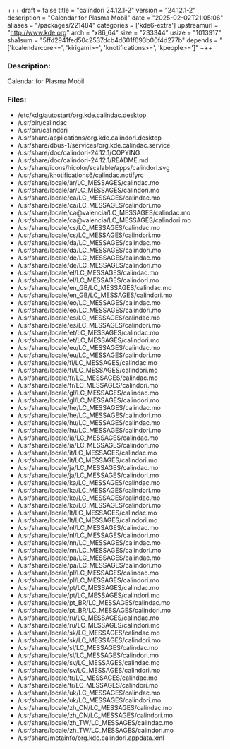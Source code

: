+++
draft = false
title = "calindori 24.12.1-2"
version = "24.12.1-2"
description = "Calendar for Plasma Mobil"
date = "2025-02-02T21:05:06"
aliases = "/packages/221484"
categories = ['kde6-extra']
upstreamurl = "http://www.kde.org"
arch = "x86_64"
size = "233344"
usize = "1013917"
sha1sum = "5ffd2941fed50c2537dcb4d601f693b00f4d277b"
depends = "['kcalendarcore>=', 'kirigami>=', 'knotifications>=', 'kpeople>=']"
+++
### Description: 
Calendar for Plasma Mobil

### Files: 
* /etc/xdg/autostart/org.kde.calindac.desktop
* /usr/bin/calindac
* /usr/bin/calindori
* /usr/share/applications/org.kde.calindori.desktop
* /usr/share/dbus-1/services/org.kde.calindac.service
* /usr/share/doc/calindori-24.12.1/COPYING
* /usr/share/doc/calindori-24.12.1/README.md
* /usr/share/icons/hicolor/scalable/apps/calindori.svg
* /usr/share/knotifications6/calindac.notifyrc
* /usr/share/locale/ar/LC_MESSAGES/calindac.mo
* /usr/share/locale/ar/LC_MESSAGES/calindori.mo
* /usr/share/locale/ca/LC_MESSAGES/calindac.mo
* /usr/share/locale/ca/LC_MESSAGES/calindori.mo
* /usr/share/locale/ca@valencia/LC_MESSAGES/calindac.mo
* /usr/share/locale/ca@valencia/LC_MESSAGES/calindori.mo
* /usr/share/locale/cs/LC_MESSAGES/calindac.mo
* /usr/share/locale/cs/LC_MESSAGES/calindori.mo
* /usr/share/locale/da/LC_MESSAGES/calindac.mo
* /usr/share/locale/da/LC_MESSAGES/calindori.mo
* /usr/share/locale/de/LC_MESSAGES/calindac.mo
* /usr/share/locale/de/LC_MESSAGES/calindori.mo
* /usr/share/locale/el/LC_MESSAGES/calindac.mo
* /usr/share/locale/el/LC_MESSAGES/calindori.mo
* /usr/share/locale/en_GB/LC_MESSAGES/calindac.mo
* /usr/share/locale/en_GB/LC_MESSAGES/calindori.mo
* /usr/share/locale/eo/LC_MESSAGES/calindac.mo
* /usr/share/locale/eo/LC_MESSAGES/calindori.mo
* /usr/share/locale/es/LC_MESSAGES/calindac.mo
* /usr/share/locale/es/LC_MESSAGES/calindori.mo
* /usr/share/locale/et/LC_MESSAGES/calindac.mo
* /usr/share/locale/et/LC_MESSAGES/calindori.mo
* /usr/share/locale/eu/LC_MESSAGES/calindac.mo
* /usr/share/locale/eu/LC_MESSAGES/calindori.mo
* /usr/share/locale/fi/LC_MESSAGES/calindac.mo
* /usr/share/locale/fi/LC_MESSAGES/calindori.mo
* /usr/share/locale/fr/LC_MESSAGES/calindac.mo
* /usr/share/locale/fr/LC_MESSAGES/calindori.mo
* /usr/share/locale/gl/LC_MESSAGES/calindac.mo
* /usr/share/locale/gl/LC_MESSAGES/calindori.mo
* /usr/share/locale/he/LC_MESSAGES/calindac.mo
* /usr/share/locale/he/LC_MESSAGES/calindori.mo
* /usr/share/locale/hu/LC_MESSAGES/calindac.mo
* /usr/share/locale/hu/LC_MESSAGES/calindori.mo
* /usr/share/locale/ia/LC_MESSAGES/calindac.mo
* /usr/share/locale/ia/LC_MESSAGES/calindori.mo
* /usr/share/locale/it/LC_MESSAGES/calindac.mo
* /usr/share/locale/it/LC_MESSAGES/calindori.mo
* /usr/share/locale/ja/LC_MESSAGES/calindac.mo
* /usr/share/locale/ja/LC_MESSAGES/calindori.mo
* /usr/share/locale/ka/LC_MESSAGES/calindac.mo
* /usr/share/locale/ka/LC_MESSAGES/calindori.mo
* /usr/share/locale/ko/LC_MESSAGES/calindac.mo
* /usr/share/locale/ko/LC_MESSAGES/calindori.mo
* /usr/share/locale/lt/LC_MESSAGES/calindac.mo
* /usr/share/locale/lt/LC_MESSAGES/calindori.mo
* /usr/share/locale/nl/LC_MESSAGES/calindac.mo
* /usr/share/locale/nl/LC_MESSAGES/calindori.mo
* /usr/share/locale/nn/LC_MESSAGES/calindac.mo
* /usr/share/locale/nn/LC_MESSAGES/calindori.mo
* /usr/share/locale/pa/LC_MESSAGES/calindac.mo
* /usr/share/locale/pa/LC_MESSAGES/calindori.mo
* /usr/share/locale/pl/LC_MESSAGES/calindac.mo
* /usr/share/locale/pl/LC_MESSAGES/calindori.mo
* /usr/share/locale/pt/LC_MESSAGES/calindac.mo
* /usr/share/locale/pt/LC_MESSAGES/calindori.mo
* /usr/share/locale/pt_BR/LC_MESSAGES/calindac.mo
* /usr/share/locale/pt_BR/LC_MESSAGES/calindori.mo
* /usr/share/locale/ru/LC_MESSAGES/calindac.mo
* /usr/share/locale/ru/LC_MESSAGES/calindori.mo
* /usr/share/locale/sk/LC_MESSAGES/calindac.mo
* /usr/share/locale/sk/LC_MESSAGES/calindori.mo
* /usr/share/locale/sl/LC_MESSAGES/calindac.mo
* /usr/share/locale/sl/LC_MESSAGES/calindori.mo
* /usr/share/locale/sv/LC_MESSAGES/calindac.mo
* /usr/share/locale/sv/LC_MESSAGES/calindori.mo
* /usr/share/locale/tr/LC_MESSAGES/calindac.mo
* /usr/share/locale/tr/LC_MESSAGES/calindori.mo
* /usr/share/locale/uk/LC_MESSAGES/calindac.mo
* /usr/share/locale/uk/LC_MESSAGES/calindori.mo
* /usr/share/locale/zh_CN/LC_MESSAGES/calindac.mo
* /usr/share/locale/zh_CN/LC_MESSAGES/calindori.mo
* /usr/share/locale/zh_TW/LC_MESSAGES/calindac.mo
* /usr/share/locale/zh_TW/LC_MESSAGES/calindori.mo
* /usr/share/metainfo/org.kde.calindori.appdata.xml
